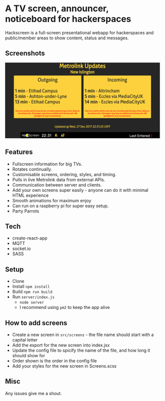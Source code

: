 # A TV screen, announcer, noticeboard for hackerspaces
Hackscreen is a full-screen presentational webapp for hackerspaces and public/member areas to show content, status and messages.

## Screenshots
![Screenshot of the Metrolink Screen](./docs/screenshot.png) 

## Features
* Fullscreen information for big TVs.
* Rotates continually.
* Customisable screens, ordering, styles, and timing.
* Pulls in live Metrolink data from external APIs.
* Communication between server and clients.
* Add your own screens super easily - anyone can do it with minimal HTML experience
* Smooth animations for maximum enjoy
* Can run on a raspberry pi for super easy setup.
* Party Parrots

## Tech
* create-react-app
* MQTT
* socket.io
* SASS

## Setup
* Clone
* Install `npm install`
* Build `npm run build`
* Run `server/index.js`
  * `node server`
  * I recommend using `pm2` to keep the app alive

## How to add screens
* Create a new screen in `src/screens` - the file name should start with a capital letter
* Add the export for the new screen into index.jsx
* Update the config file to spicify the name of the file, and how long it should show for
* Order shown is the order in the config file
* Add your styles for the new screen in Screens.scss

## Misc
Any issues give me a shout.